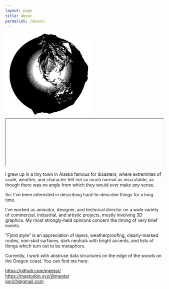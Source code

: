 ```yaml
---
layout: page
title: About
permalink: /about/
---
```


<div id="globecontainer"><a target="_blank" href="https://github.com/meetar/FSglobe-terrain"><img id="globegif" src="/assets/FSglobe-terrain.gif"></a>
<iframe id="FSglobe" src="" width="100%"></iframe>
</div>


I grew up in a tiny town in Alaska famous for disasters, where extremities of scale, weather, and character felt not so much normal as inscrutable, as though there was no angle from which they would ever make any sense.

So: I've been interested in describing hard-to-describe things for a long time.

I've worked as animator, designer, and technical director on a wide variety of commercial, industrial, and artistic projects, mostly involving 3D graphics. My most strongly-held opinions concern the timing of very brief events.

"Fjord style" is an appreciation of layers, weatherproofing, clearly-marked routes, non-skid surfaces, dark neutrals with bright accents, and lists of things which turn out to be metaphors.

Currently, I work with abstruse data structures on the edge of the woods on the Oregon coast. You can find me here:

<a href="https://github.com/meetar/">https://github.com/meetar/</a><br>
<a href="https://mastodon.xyz/@meetar">https://mastodon.xyz/@meetar</a><br>
<a target="_top" href="mailto:pxrich@gmail.com">pxrich@gmail.com</a>

<script>
	let iframe;
var width = window.innerWidth
|| document.documentElement.clientWidth
|| document.body.clientWidth;
if (width > 700) {
	// wait for page to load
	window.onload = function() {


		// set iframe src
		iframe = document.getElementById("FSglobe");
		if (iframe) {
			iframe.src = "https://meetar.github.io/FSglobe-terrain/"
			iframe.style.height="550px"
			// iframe.src = "http://localhost:8080"
		}
	}

	window.addEventListener("message", function(event) {
	// if (event.origin === "http://localhost:8080") {
		// Handle the message from the iframe
		console.log('received:', event.data);
		console.log('success?:', event.data.FSsuccess);

		if (event.data.FSsuccess) {
			console.log("Received yes message from iframe:", event.data);
		}
		if (!event.data.FSsuccess) {
			console.log("Received no message from iframe:", event.data);
			let globegif = document.getElementById("globegif");
			console.log(globegif);
			iframe.style.display = "none";
			globegif.style.display = "block";
		}
});

}
</script>